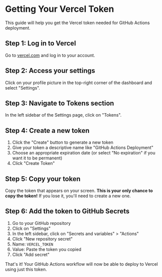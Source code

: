 # Getting Your Vercel Token

This guide will help you get the Vercel token needed for GitHub Actions deployment.

## Step 1: Log in to Vercel

Go to [vercel.com](https://vercel.com/dashboard) and log in to your account.

## Step 2: Access your settings

Click on your profile picture in the top-right corner of the dashboard and select "Settings".

## Step 3: Navigate to Tokens section

In the left sidebar of the Settings page, click on "Tokens".

## Step 4: Create a new token

1. Click the "Create" button to generate a new token
2. Give your token a descriptive name like "GitHub Actions Deployment"
3. Choose an appropriate expiration date (or select "No expiration" if you want it to be permanent)
4. Click "Create Token"

## Step 5: Copy your token

Copy the token that appears on your screen. **This is your only chance to copy the token!** If you lose it, you'll need to create a new one.

## Step 6: Add the token to GitHub Secrets

1. Go to your GitHub repository
2. Click on "Settings"
3. In the left sidebar, click on "Secrets and variables" > "Actions"
4. Click "New repository secret"
5. Name: `VERCEL_TOKEN`
6. Value: Paste the token you copied
7. Click "Add secret"

That's it! Your GitHub Actions workflow will now be able to deploy to Vercel using just this token.

